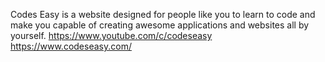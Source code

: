 Codes Easy is a website designed for people like you to learn to code and make you capable of creating awesome applications and websites all by yourself.
https://www.youtube.com/c/codeseasy
https://www.codeseasy.com/
